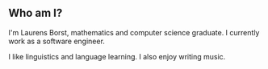 <h2> Who am I?</h2>
I'm Laurens Borst, mathematics and computer science graduate. I currently work as a software engineer.

I like linguistics and language learning. I also enjoy writing music.
